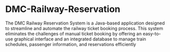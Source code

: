 # DMC-Railway-Reservation
The DMC Railway Reservation System is a Java-based application designed to streamline and automate the railway ticket booking process. This system eliminates the challenges of manual ticket booking by offering an easy-to-use graphical interface and an integrated database to manage train schedules, passenger information, and reservations efficiently
